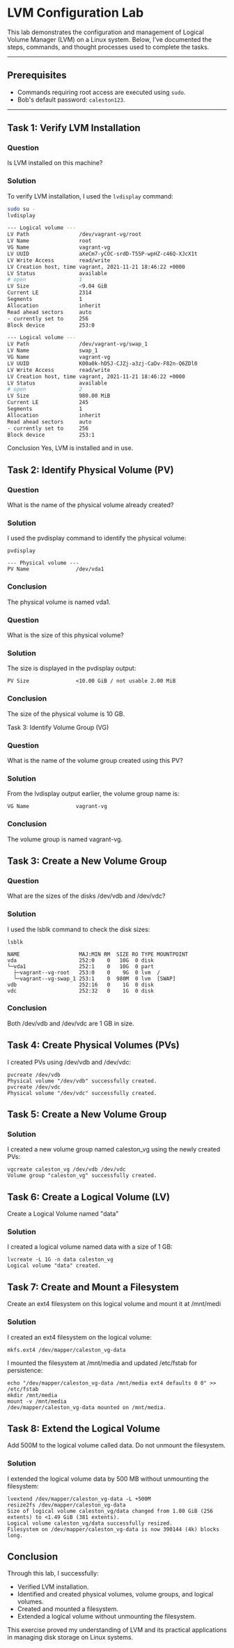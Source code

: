 # LVM Configuration Lab

This lab demonstrates the configuration and management of Logical Volume Manager (LVM) on a Linux system. 
Below, I’ve documented the steps, commands, and thought processes used to complete the tasks.

---

## Prerequisites
- Commands requiring root access are executed using `sudo`.
- Bob's default password: `caleston123`.

---

## Task 1: Verify LVM Installation

### Question
Is LVM installed on this machine?

### Solution
To verify LVM installation, I used the `lvdisplay` command:

```bash
sudo su -
lvdisplay

--- Logical volume ---
LV Path                /dev/vagrant-vg/root
LV Name                root
VG Name                vagrant-vg
LV UUID                aXeCm7-yCOC-srdD-T55P-wpHZ-c46Q-XJcX1t
LV Write Access        read/write
LV Creation host, time vagrant, 2021-11-21 18:46:22 +0000
LV Status              available
# open                 1
LV Size                <9.04 GiB
Current LE             2314
Segments               1
Allocation             inherit
Read ahead sectors     auto
- currently set to     256
Block device           253:0

--- Logical volume ---
LV Path                /dev/vagrant-vg/swap_1
LV Name                swap_1
VG Name                vagrant-vg
LV UUID                K00a0k-hD5J-CJZj-a3zj-CaDv-F82n-Q6ZDl0
LV Write Access        read/write
LV Creation host, time vagrant, 2021-11-21 18:46:22 +0000
LV Status              available
# open                 2
LV Size                980.00 MiB
Current LE             245
Segments               1
Allocation             inherit
Read ahead sectors     auto
- currently set to     256
Block device           253:1
```

Conclusion
Yes, LVM is installed and in use.

## Task 2: Identify Physical Volume (PV)
### Question
What is the name of the physical volume already created?

### Solution
I used the pvdisplay command to identify the physical volume:

```
pvdisplay

--- Physical volume ---
PV Name               /dev/vda1
```
### Conclusion
The physical volume is named vda1.

### Question
What is the size of this physical volume?

### Solution
The size is displayed in the pvdisplay output:

```
PV Size               <10.00 GiB / not usable 2.00 MiB
```
### Conclusion
The size of the physical volume is 10 GB.

Task 3: Identify Volume Group (VG)
### Question
What is the name of the volume group created using this PV?

### Solution
From the lvdisplay output earlier, the volume group name is:

```
VG Name               vagrant-vg
```
### Conclusion
The volume group is named vagrant-vg.

## Task 3: Create a New Volume Group

### Question
What are the sizes of the disks /dev/vdb and /dev/vdc?

### Solution
I used the lsblk command to check the disk sizes:

```
lsblk

NAME                   MAJ:MIN RM  SIZE RO TYPE MOUNTPOINT
vda                    252:0    0   10G  0 disk 
└─vda1                 252:1    0   10G  0 part 
  ├─vagrant--vg-root   253:0    0    9G  0 lvm  /
  └─vagrant--vg-swap_1 253:1    0  980M  0 lvm  [SWAP]
vdb                    252:16   0    1G  0 disk 
vdc                    252:32   0    1G  0 disk
```

### Conclusion
Both /dev/vdb and /dev/vdc are 1 GB in size.

## Task 4: Create Physical Volumes (PVs)

I created PVs using /dev/vdb and /dev/vdc:

```
pvcreate /dev/vdb
Physical volume "/dev/vdb" successfully created.
pvcreate /dev/vdc
Physical volume "/dev/vdc" successfully created.
```

## Task 5: Create a New Volume Group

### Solution
I created a new volume group named caleston_vg using the newly created PVs:

```
vgcreate caleston_vg /dev/vdb /dev/vdc
Volume group "caleston_vg" successfully created.
```

## Task 6: Create a Logical Volume (LV)
Create a Logical Volume named "data"

### Solution
I created a logical volume named data with a size of 1 GB:

```
lvcreate -L 1G -n data caleston_vg
Logical volume "data" created.
```

## Task 7: Create and Mount a Filesystem
Create an ext4 filesystem on this logical volume and mount it at /mnt/medi

### Solution
I created an ext4 filesystem on the logical volume:

```
mkfs.ext4 /dev/mapper/caleston_vg-data
```

I mounted the filesystem at /mnt/media and updated /etc/fstab for persistence:

```
echo "/dev/mapper/caleston_vg-data /mnt/media ext4 defaults 0 0" >> /etc/fstab
mkdir /mnt/media
mount -v /mnt/media
/dev/mapper/caleston_vg-data mounted on /mnt/media.
```

## Task 8: Extend the Logical Volume
Add 500M to the logical volume called data.
Do not unmount the filesystem.
### Solution
I extended the logical volume data by 500 MB without unmounting the filesystem:

```
lvextend /dev/mapper/caleston_vg-data -L +500M
resize2fs /dev/mapper/caleston_vg-data
Size of logical volume caleston_vg/data changed from 1.00 GiB (256 extents) to <1.49 GiB (381 extents).
Logical volume caleston_vg/data successfully resized.
Filesystem on /dev/mapper/caleston_vg-data is now 390144 (4k) blocks long.
```

## Conclusion
Through this lab, I successfully:

- Verified LVM installation.
- Identified and created physical volumes, volume groups, and logical volumes.
- Created and mounted a filesystem.
- Extended a logical volume without unmounting the filesystem.

This exercise proved my understanding of LVM and its practical applications in managing disk storage on Linux systems.